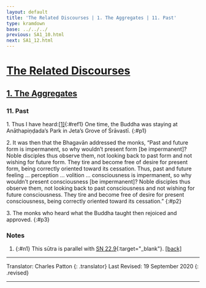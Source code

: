 ```yaml
---
layout: default
title: 'The Related Discourses | 1. The Aggregates | 11. Past'
type: kramdown
base: ../../../
previous: SA1_10.html
next: SA1_12.html
---
```


# [The Related Discourses](../index.html)
## [1. The Aggregates](index.html)
### 11. Past

1\. Thus I have heard:[\[1\]](#n1){:#ref1} One time, the Buddha was staying at Anāthapiṇḍada’s Park in Jeta’s Grove of Śrāvastī.
{:#p1}

2\. It was then that the Bhagavān addressed the monks, “Past and future form is impermanent, so why wouldn’t present form [be impermanent]? Noble disciples thus observe them, not looking back to past form and not wishing for future form. They tire and become free of desire for present form, being correctly oriented toward its cessation. Thus, past and future feeling … perception … volition … consciousness is impermanent, so why wouldn’t present consciousness [be impermanent]? Noble disciples thus observe them, not looking back to past consciousness and not wishing for future consciousness. They tire and become free of desire for present consciousness, being correctly oriented toward its cessation.”
{:#p2}

3\. The monks who heard what the Buddha taught then rejoiced and approved.
{:#p3}

### Notes
1. {:#n1} This sūtra is parallel with [SN 22.9](https://suttacentral.net/sn22.9){:target="_blank"}. [\[back\]](#ref1)

---

Translator: Charles Patton
{: .translator}
Last Revised: 19 September 2020
{: .revised}

---


